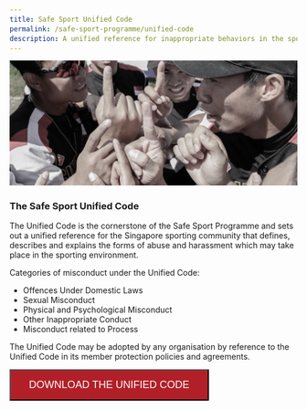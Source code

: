 ```yaml
---
title: Safe Sport Unified Code
permalink: /safe-sport-programme/unified-code
description: A unified reference for inappropriate behaviors in the sporting environment
---
```

![Alt text for image on Isomer site](/images/softball.png)
### The Safe Sport Unified Code

The Unified Code is the cornerstone of the Safe Sport Programme and sets out a unified reference for the Singapore sporting community that defines, describes and explains the forms of abuse and harassment which may take place in the sporting environment.

Categories of misconduct under the Unified Code:
* Offences Under Domestic Laws
* Sexual Misconduct
* Physical and Psychological Misconduct
* Other Inappropriate Conduct
* Misconduct related to Process



The Unified Code may be adopted by any organisation by reference to the Unified Code in its member protection policies and agreements.

<button style="text-align: center; padding: 15px 32px; background-color: #B12028; font-size: 18px; color:#FFFFFF;  text-align: center; ">DOWNLOAD  THE UNIFIED CODE</button>
	
	
